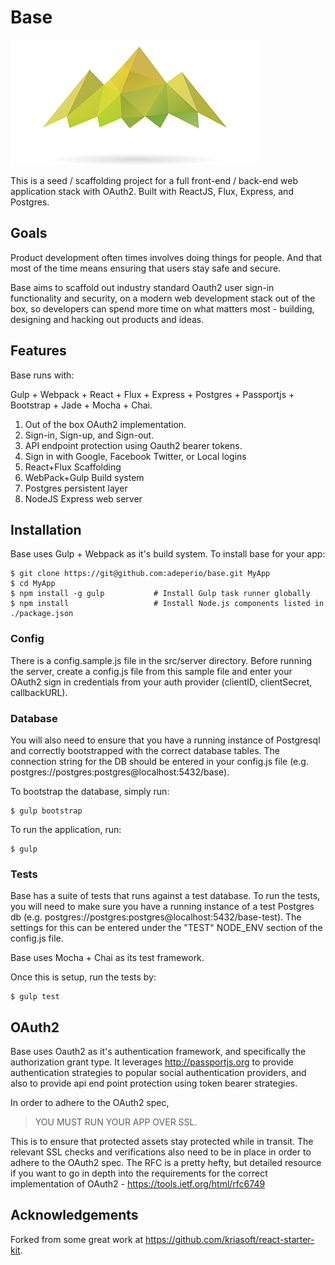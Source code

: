 # Base
![Alt text](/logo.png?raw=true "Base")

This is a seed / scaffolding project for a full front-end / back-end web application stack with OAuth2. Built with ReactJS, Flux, Express, and Postgres.

## Goals

Product development often times involves doing things for people. And that most of the time means ensuring that users stay safe and secure.

Base aims to scaffold out industry standard Oauth2 user sign-in functionality and security, on a modern web development stack out of the box, so developers can spend more time on what matters most - building, designing and hacking out products and ideas.

## Features

Base runs with:

Gulp + Webpack + React + Flux + Express + Postgres + Passportjs + Bootstrap + Jade + Mocha + Chai.

1. Out of the box OAuth2 implementation.
2. Sign-in, Sign-up, and Sign-out.
3. API endpoint protection using Oauth2 bearer tokens.
3. Sign in with Google, Facebook Twitter, or Local logins
4. React+Flux Scaffolding
5. WebPack+Gulp Build system
6. Postgres persistent layer
7. NodeJS Express web server

## Installation

Base uses Gulp + Webpack as it's build system. To install base for your app:

```shell
$ git clone https://git@github.com:adeperio/base.git MyApp
$ cd MyApp
$ npm install -g gulp           # Install Gulp task runner globally
$ npm install                   # Install Node.js components listed in ./package.json
```

### Config

There is a config.sample.js file in the src/server directory. Before running the server, create a config.js file from this sample file and enter your OAuth2 sign in credentials from your auth provider (clientID, clientSecret, callbackURL).

### Database

You will also need to ensure that you have a running instance of Postgresql and correctly bootstrapped with the correct database tables. The connection string for the DB should be entered in your config.js file (e.g. postgres://postgres:postgres@localhost:5432/base).

To bootstrap the database, simply run:

```shell
$ gulp bootstrap
```

To run the application, run:

```shell
$ gulp
```

### Tests

Base has a suite of tests that runs against a test database. To run the tests, you will need to make sure you have a running instance of a test Postgres db (e.g. postgres://postgres:postgres@localhost:5432/base-test). The settings for this can be entered under the "TEST" NODE_ENV section of the config.js file.

Base uses Mocha + Chai as its test framework.

Once this is setup, run the tests by:

```shell
$ gulp test
```

## OAuth2

Base uses Oauth2 as it's authentication framework, and specifically the authorization grant type. It leverages http://passportjs.org to provide authentication strategies to popular social authentication providers, and also to provide api end point protection using token bearer strategies.

In order to adhere to the OAuth2 spec,

> YOU MUST RUN YOUR APP OVER SSL.

This is to ensure that protected assets stay protected while in transit. The relevant SSL checks and verifications also need to be in place in order to adhere to the OAuth2 spec. The RFC is a pretty hefty, but detailed resource if you want to go in depth into the requirements for the correct implementation of OAuth2 - https://tools.ietf.org/html/rfc6749

## Acknowledgements

Forked from some great work at https://github.com/kriasoft/react-starter-kit.
